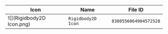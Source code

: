 | Icon | Name | File ID |
| ---  | ---  | ---     |
| ![](Rigidbody2D Icon.png) | `Rigidbody2D Icon` | `8380556064904572528` |
